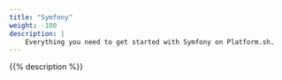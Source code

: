 ```yaml
---
title: "Symfony"
weight: -100
description: |
    Everything you need to get started with Symfony on Platform.sh. 
---
```


{{% description %}}
